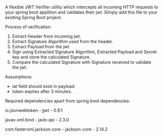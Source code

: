 A flexible JWT Verifier utility which intercepts all incoming HTTP requests to your spring boot applition and validates their jwt. Simply add this file to your existing Spring Boot project.

Process of verification:

1.  Extract Header from incoming jwt.
2.  Extract Signature Algorithm used from the header.
3.  Extract Payload from the jwt.
4.  Sign using Extracted Signature Algorithm, Extracted Payload and Secret key and store the calculated Signature.
5.  Compare the calculated Signature with Signature received to validate the jwt.

Assumptions:

-   iat field should exist in payload.
-   token expires after 3 minutes.

Required dependencies apart from spring boot dependencies:

io.jsonwebtoken - jjwt - 0.9.1

javax.xml.bind - jaxb-api - 2.3.0

com.fasterxml.jackson.core - jackson-core - 2.14.2
